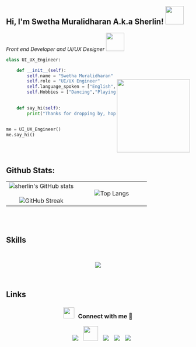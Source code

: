 <!-- ### Hi there 👋, I am Swetha Muralidharan A.k.a Sherlin  -->
<!-- <h1 align="center"> Hi there 👋</h1> -->

<!-- <p align="center">
  <a href="https://git.io/typing-svg">
    <img src="https://readme-typing-svg.demolab.com?font=Fira+Code&duration=2000&pause=1000&color=F86B92&repeat=false&width=435&lines=I+am+Swetha+Muralidharan" alt="Typing SVG" />
  </a>
</p>
 -->
 
<h2> Hi, I'm Swetha Muralidharan A.k.a Sherlin! <img src="https://media.giphy.com/media/mGcNjsfWAjY5AEZNw6/giphy.gif" width="50"> </h2>
<p>
  <em>
    Front end Developer and UI/UX Designer 
    <img src="https://media.giphy.com/media/WUlplcMpOCEmTGBtBW/giphy.gif" width="50"> 
  </em>
</p>

<img align="right" src="https://media.giphy.com/media/ieyl9zmCjO4b4t6qoY/giphy.gif" width="200" height="200" style="margin-top: 60px">

```python
class UI_UX_Engineer:

    def __init__(self):
        self.name = "Swetha Muralidharan"
        self.role = "UI/UX Engineer"
        self.language_spoken = ["English", "Tamil", "Hindi", "Korean"]
        self.Hobbies = ["Dancing","Playing Instruments", "Painting"]
        

    def say_hi(self):
        print("Thanks for dropping by, hope you find some of my work interesting.")


me = UI_UX_Engineer()
me.say_hi()
```

<br/><br/>

## Github Stats:
<table border="0" align="center">
<tr border="0">
  <td width="50%" align="center">
     <img src="https://github-readme-stats.vercel.app/api?username=sherlin2003&amp;show_icons=true&amp;theme=dracula" alt="sherlin's GitHub stats">
    <br></br>
    <img src="https://streak-stats.demolab.com?user=sherlin2003&amp;theme=dracula&amp;date_format=M%20j%5B%2C%20Y%5D" alt="GitHub Streak">
  </td>

  <td width="50%" align="center">
    <img align="center" src="https://github-readme-stats.vercel.app/api/top-langs/?username=sherlin2003&amp;theme=dracula" alt="Top Langs">
  </td>
</tr>
</table>

<br/><br/>

<!-- ## <img height="40" src="https://raw.githubusercontent.com/innng/innng/master/assets/kyubey.gif"/> Links
[![Linkedin](https://img.shields.io/badge/-linkedin-0073B1?style=flat-square)](https://www.linkedin.com/in/swetha-muralidharan-71b30822b/)
[![Twitter](https://img.shields.io/badge/-twitter-1C9CEA?style=flat-square)](https://twitter.com/Sherlin88210004?t=ZRhdpdxGng28PKglZtCrWA&s=08)

 -->

 ## Skills
 <br>
<p align="center"> <a href="https://skillicons.dev">
  <img src="https://skillicons.dev/icons?i=python,c,html,css,bootstrap,mysql,figma,java,cpp,javascript,androidstudio" />
  </a>
</p>

<br> 

## Links 
<h3 align="center" > <img src="https://raw.githubusercontent.com/innng/innng/master/assets/kyubey.gif" width="30" height="30" style="margin-right: 10px;">Connect with me 🤝 </h3>

<p align="center">
 <div align="center"  class="icons-social" style="margin-left: 10px;">
        <a style="margin-left: 10px;"  target="_blank" href="https://www.linkedin.com/in/swetha-muralidharan-71b30822b/">
			<img src="https://img.icons8.com/doodle/40/000000/linkedin--v2.png" ></a>
        <a style="margin-left: 10px;" target="_blank" href="https://github.com/sherlin2003">
		<img src="https://cdn.iconscout.com/icon/free/png-256/web-earth-online-market-planet-search-secure-1-9563.png" width="40" height="40"></a>
        <a style="margin-left: 10px;" target="_blank" href="https://www.instagram.com/sherlin4431/">
			<img src="https://img.icons8.com/doodle/40/000000/instagram-new--v2.png"></a>
		<a style="margin-left: 10px;" target="_blank" href="https://twitter.com/Sherlin88210004?t=ZRhdpdxGng28PKglZtCrWA&s=08">
			<img src="https://img.icons8.com/doodle/1x/twitter-squared--v2.png" ></a>
		<a style="margin-left: 10px;" target="_blank" href="https://www.youtube.com/channel/UCO5gVJhnv3c5LVHPqfqQPgA">
				<img src="https://img.icons8.com/doodle/1x/youtube--v2.png" ></a>
      </div>
</p>


